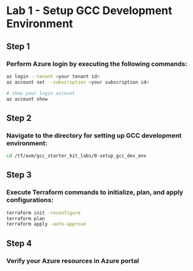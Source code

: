 # Lab 1 - Setup GCC Development Environment

## Step 1
### Perform Azure login by executing the following commands:

```bash
az login --tenant <your tenant id> 
az account set --subscription <your subscription id>

# show your login account
az account show
```

## Step 2
### Navigate to the directory for setting up GCC development environment:

```bash
cd /tf/avm/gcc_starter_kit_labs/0-setup_gcc_dev_env
```

## Step 3
### Execute Terraform commands to initialize, plan, and apply configurations:

```bash
terraform init -reconfigure
terraform plan
terraform apply -auto-approve
```

## Step 4
### Verify your Azure resources in Azure portal


